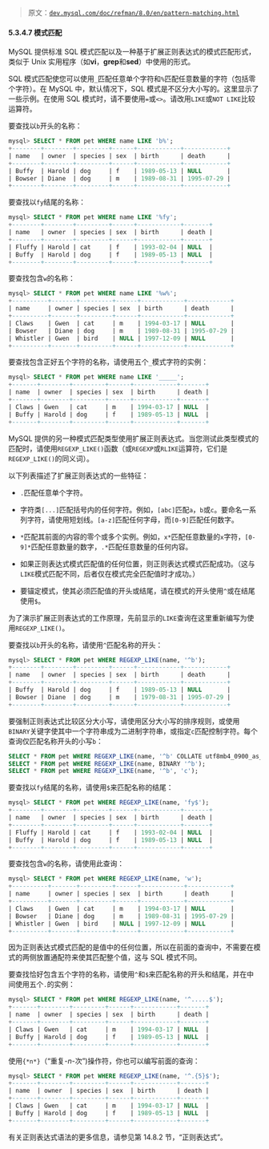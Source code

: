 > 原文：[`dev.mysql.com/doc/refman/8.0/en/pattern-matching.html`](https://dev.mysql.com/doc/refman/8.0/en/pattern-matching.html)

#### 5.3.4.7 模式匹配

MySQL 提供标准 SQL 模式匹配以及一种基于扩展正则表达式的模式匹配形式，类似于 Unix 实用程序（如**vi**，**grep**和**sed**）中使用的形式。

SQL 模式匹配使您可以使用`_`匹配任意单个字符和`%`匹配任意数量的字符（包括零个字符）。在 MySQL 中，默认情况下，SQL 模式是不区分大小写的。这里显示了一些示例。在使用 SQL 模式时，请不要使用`=`或`<>`。请改用`LIKE`或`NOT LIKE`比较运算符。

要查找以`b`开头的名称：

```sql
mysql> SELECT * FROM pet WHERE name LIKE 'b%';
+--------+--------+---------+------+------------+------------+
| name   | owner  | species | sex  | birth      | death      |
+--------+--------+---------+------+------------+------------+
| Buffy  | Harold | dog     | f    | 1989-05-13 | NULL       |
| Bowser | Diane  | dog     | m    | 1989-08-31 | 1995-07-29 |
+--------+--------+---------+------+------------+------------+
```

要查找以`fy`结尾的名称：

```sql
mysql> SELECT * FROM pet WHERE name LIKE '%fy';
+--------+--------+---------+------+------------+-------+
| name   | owner  | species | sex  | birth      | death |
+--------+--------+---------+------+------------+-------+
| Fluffy | Harold | cat     | f    | 1993-02-04 | NULL  |
| Buffy  | Harold | dog     | f    | 1989-05-13 | NULL  |
+--------+--------+---------+------+------------+-------+
```

要查找包含`w`的名称：

```sql
mysql> SELECT * FROM pet WHERE name LIKE '%w%';
+----------+-------+---------+------+------------+------------+
| name     | owner | species | sex  | birth      | death      |
+----------+-------+---------+------+------------+------------+
| Claws    | Gwen  | cat     | m    | 1994-03-17 | NULL       |
| Bowser   | Diane | dog     | m    | 1989-08-31 | 1995-07-29 |
| Whistler | Gwen  | bird    | NULL | 1997-12-09 | NULL       |
+----------+-------+---------+------+------------+------------+
```

要查找包含正好五个字符的名称，请使用五个`_`模式字符的实例：

```sql
mysql> SELECT * FROM pet WHERE name LIKE '_____';
+-------+--------+---------+------+------------+-------+
| name  | owner  | species | sex  | birth      | death |
+-------+--------+---------+------+------------+-------+
| Claws | Gwen   | cat     | m    | 1994-03-17 | NULL  |
| Buffy | Harold | dog     | f    | 1989-05-13 | NULL  |
+-------+--------+---------+------+------------+-------+
```

MySQL 提供的另一种模式匹配类型使用扩展正则表达式。当您测试此类型模式的匹配时，请使用`REGEXP_LIKE()`函数（或`REGEXP`或`RLIKE`运算符，它们是`REGEXP_LIKE()`的同义词）。

以下列表描述了扩展正则表达式的一些特征：

+   `.`匹配任意单个字符。

+   字符类`[...]`匹配括号内的任何字符。例如，`[abc]`匹配`a`，`b`或`c`。要命名一系列字符，请使用短划线。`[a-z]`匹配任何字母，而`[0-9]`匹配任何数字。

+   `*`匹配其前面的内容的零个或多个实例。例如，`x*`匹配任意数量的`x`字符，`[0-9]*`匹配任意数量的数字，`.*`匹配任意数量的任何内容。

+   如果正则表达式模式匹配值的任何位置，则正则表达式模式匹配成功。（这与`LIKE`模式匹配不同，后者仅在模式完全匹配值时才成功。）

+   要锚定模式，使其必须匹配值的开头或结尾，请在模式的开头使用`^`或在结尾使用`$`。

为了演示扩展正则表达式的工作原理，先前显示的`LIKE`查询在这里重新编写为使用`REGEXP_LIKE()`。

要查找以`b`开头的名称，请使用`^`匹配名称的开头：

```sql
mysql> SELECT * FROM pet WHERE REGEXP_LIKE(name, '^b');
+--------+--------+---------+------+------------+------------+
| name   | owner  | species | sex  | birth      | death      |
+--------+--------+---------+------+------------+------------+
| Buffy  | Harold | dog     | f    | 1989-05-13 | NULL       |
| Bowser | Diane  | dog     | m    | 1979-08-31 | 1995-07-29 |
+--------+--------+---------+------+------------+------------+
```

要强制正则表达式比较区分大小写，请使用区分大小写的排序规则，或使用`BINARY`关键字使其中一个字符串成为二进制字符串，或指定`c`匹配控制字符。每个查询仅匹配名称开头的小写`b`：

```sql
SELECT * FROM pet WHERE REGEXP_LIKE(name, '^b' COLLATE utf8mb4_0900_as_cs);
SELECT * FROM pet WHERE REGEXP_LIKE(name, BINARY '^b');
SELECT * FROM pet WHERE REGEXP_LIKE(name, '^b', 'c');
```

要查找以`fy`结尾的名称，请使用`$`来匹配名称的结尾：

```sql
mysql> SELECT * FROM pet WHERE REGEXP_LIKE(name, 'fy$');
+--------+--------+---------+------+------------+-------+
| name   | owner  | species | sex  | birth      | death |
+--------+--------+---------+------+------------+-------+
| Fluffy | Harold | cat     | f    | 1993-02-04 | NULL  |
| Buffy  | Harold | dog     | f    | 1989-05-13 | NULL  |
+--------+--------+---------+------+------------+-------+
```

要查找包含`w`的名称，请使用此查询：

```sql
mysql> SELECT * FROM pet WHERE REGEXP_LIKE(name, 'w');
+----------+-------+---------+------+------------+------------+
| name     | owner | species | sex  | birth      | death      |
+----------+-------+---------+------+------------+------------+
| Claws    | Gwen  | cat     | m    | 1994-03-17 | NULL       |
| Bowser   | Diane | dog     | m    | 1989-08-31 | 1995-07-29 |
| Whistler | Gwen  | bird    | NULL | 1997-12-09 | NULL       |
+----------+-------+---------+------+------------+------------+
```

因为正则表达式模式匹配的是值中的任何位置，所以在前面的查询中，不需要在模式的两侧放置通配符来使其匹配整个值，这与 SQL 模式不同。

要查找恰好包含五个字符的名称，请使用`^`和`$`来匹配名称的开头和结尾，并在中间使用五个`.`的实例：

```sql
mysql> SELECT * FROM pet WHERE REGEXP_LIKE(name, '^.....$');
+-------+--------+---------+------+------------+-------+
| name  | owner  | species | sex  | birth      | death |
+-------+--------+---------+------+------------+-------+
| Claws | Gwen   | cat     | m    | 1994-03-17 | NULL  |
| Buffy | Harold | dog     | f    | 1989-05-13 | NULL  |
+-------+--------+---------+------+------------+-------+
```

使用`{*n*}`（“重复-*n*-次”)操作符，你也可以编写前面的查询：

```sql
mysql> SELECT * FROM pet WHERE REGEXP_LIKE(name, '^.{5}$');
+-------+--------+---------+------+------------+-------+
| name  | owner  | species | sex  | birth      | death |
+-------+--------+---------+------+------------+-------+
| Claws | Gwen   | cat     | m    | 1994-03-17 | NULL  |
| Buffy | Harold | dog     | f    | 1989-05-13 | NULL  |
+-------+--------+---------+------+------------+-------+
```

有关正则表达式语法的更多信息，请参见第 14.8.2 节，“正则表达式”。
